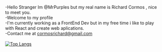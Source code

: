 -Hello Stranger Im @MrPurples but my real name is Richard Cormos , nice to meet you. 
<br/>
-Welcome to my profile 
<br/>
-I'm currently working as a FrontEnd Dev but in my free time i like to play with React and create web aplications.
<br/>
-Contact me at cormosrichard@gmail.com
<br/>
</br>
[![Top Langs](https://github-readme-stats.vercel.app/api/top-langs/?username=MrPurples&layout=donut)](https://github.com/MrPurples/github-readme-stats)

